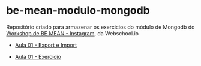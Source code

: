 # be-mean-modulo-mongodb

Repositório criado para armazenar os exercicios do módulo de Mongodb do [Workshop de BE MEAN - Instagram](https://github.com/Webschool-io/be-mean-instagram), da Webschool.io

- [Aula 01 - Export e Import](https://github.com/Webschool-io/be-mean-instagram/blob/master/apostila/mongodb/export_import.md)

 - [Aula 01 - Exercício](./lessons/mongodb-aula-01-exercicio.md)
